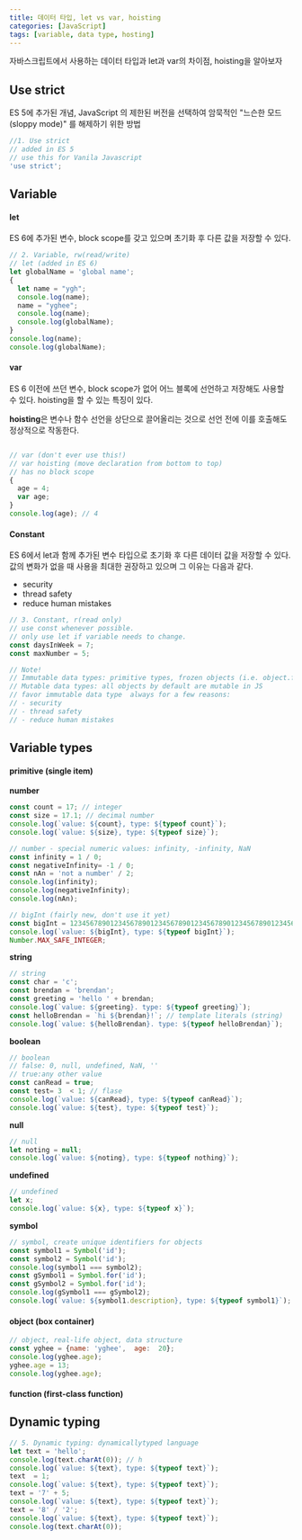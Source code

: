 ```yaml
---
title: 데이터 타입, let vs var, hoisting
categories: [JavaScript]
tags: [variable, data type, hosting]
---
```


자바스크립트에서 사용하는 데이터 타입과 let과 var의 차이점, hoisting을 알아보자

## Use strict

ES 5에 추가된 개념,  JavaScript 의 제한된 버전을 선택하여 암묵적인 "느슨한 모드(sloppy mode)" 를 해제하기 위한 방법

```javascript
//1. Use strict
// added in ES 5
// use this for Vanila Javascript
'use strict';
```



## Variable

#### let

ES 6에 추가된 변수, block scope를 갖고 있으며 초기화 후 다른 값을 저장할 수 있다.

```javascript
// 2. Variable, rw(read/write)
// let (added in ES 6)
let globalName = 'global name';
{
  let name = "ygh";
  console.log(name);
  name = "yghee";
  console.log(name);
  console.log(globalName);
}
console.log(name);
console.log(globalName);
```



#### var

ES 6 이전에 쓰던 변수, block scope가 없어 어느 블록에 선언하고 저장해도 사용할 수 있다. hoisting을 할 수 있는 특징이 있다.

**hoisting**은 변수나 함수 선언을 상단으로 끌어올리는 것으로 선언 전에 이를 호출해도 정상적으로 작동한다.

```javascript

// var (don't ever use this!)
// var hoisting (move declaration from bottom to top)
// has no block scope
{
  age = 4;
  var age;
}
console.log(age); // 4
```



#### Constant

ES 6에서 let과 함께 추가된 변수 타입으로 초기화 후 다른 데이터 값을 저장할 수 있다. 값의 변화가 없을 때 사용을 최대한 권장하고 있으며 그 이유는 다음과 같다.

* security
* thread safety
* reduce human mistakes

```javascript
// 3. Constant, r(read only)
// use const whenever possible.
// only use let if variable needs to change.
const daysInWeek = 7;
const maxNumber = 5;

// Note!
// Immutable data types: primitive types, frozen objects (i.e. object.freeze())
// Mutable data types: all objects by default are mutable in JS
// favor immutable data type  always for a few reasons:
// - security
// - thread safety
// - reduce human mistakes
```



## Variable types

#### primitive (single item)

**number**

```javascript
const count = 17; // integer
const size = 17.1; // decimal number
console.log(`value: ${count}, type: ${typeof count}`);
console.log(`value: ${size}, type: ${typeof size}`);

// number - special numeric values: infinity, -infinity, NaN
const infinity = 1 / 0;
const negativeInfinity= -1 / 0;
const nAn = 'not a number' / 2;
console.log(infinity);
console.log(negativeInfinity);
console.log(nAn);

// bigInt (fairly new, don't use it yet)
const bigInt = 123456789012345678901234567890123456789012345678901234567890n;
console.log(`value: ${bigInt}, type: ${typeof bigInt}`);
Number.MAX_SAFE_INTEGER;
```



**string**

```javascript
// string
const char = 'c';
const brendan = 'brendan';
const greeting = 'hello ' + brendan;
console.log(`value: ${greeting}. type: ${typeof greeting}`);
const helloBrendan = `hi ${brendan}!`; // template literals (string)
console.log(`value: ${helloBrendan}. type: ${typeof helloBrendan}`);
```



**boolean**

```javascript
// boolean
// false: 0, null, undefined, NaN, ''
// true:any other value
const canRead = true;
const test= 3  < 1; // flase
console.log(`value: ${canRead}, type: ${typeof canRead}`);
console.log(`value: ${test}, type: ${typeof test}`);
```



**null**

```javascript
// null
let noting = null;
console.log(`value: ${noting}, type: ${typeof nothing}`);
```



**undefined**

```javascript
// undefined
let x;
console.log(`value: ${x}, type: ${typeof x}`);
```



**symbol**

```javascript
// symbol, create unique identifiers for objects
const symbol1 = Symbol('id');
const symbol2 = Symbol('id');
console.log(symbol1 === symbol2);
const gSymbol1 = Symbol.for('id');
const gSymbol2 = Symbol.for('id');
console.log(gSymbol1 === gSymbol2);
console.log(`value: ${symbol1.description}, type: ${typeof symbol1}`);
```



#### object (box container)

```javascript
// object, real-life object, data structure
const yghee = {name: 'yghee',  age:  20};
console.log(yghee.age);
yghee.age = 13;
console.log(yghee.age);
```



#### function (first-class function)



## Dynamic typing

```javascript
// 5. Dynamic typing: dynamicallytyped language
let text = 'hello';
console.log(text.charAt(0)); // h
console.log(`value: ${text}, type: ${typeof text}`);
text  = 1;
console.log(`value: ${text}, type: ${typeof text}`);
text = '7' + 5;
console.log(`value: ${text}, type: ${typeof text}`);
text = '8' / '2';
console.log(`value: ${text}, type: ${typeof text}`);
console.log(text.charAt(0));

```


